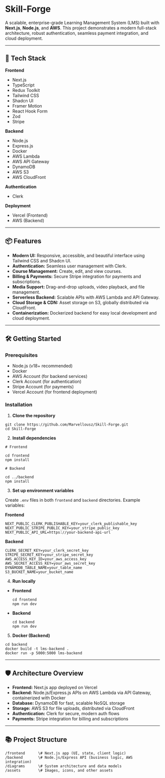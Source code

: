 # Skill-Forge

A scalable, enterprise-grade Learning Management System (LMS) built with **Next.js**, **Node.js**, and **AWS**. This project demonstrates a modern full-stack architecture, robust authentication, seamless payment integration, and cloud deployment.

---

## 🚀 Tech Stack

**Frontend**
- Next.js
- TypeScript
- Redux Toolkit
- Tailwind CSS
- Shadcn UI
- Framer Motion
- React Hook Form
- Zod
- Stripe

**Backend**
- Node.js
- Express.js
- Docker
- AWS Lambda
- AWS API Gateway
- DynamoDB
- AWS S3
- AWS CloudFront

**Authentication**
- Clerk

**Deployment**
- Vercel (Frontend)
- AWS (Backend)

---

## 📦 Features

- **Modern UI:** Responsive, accessible, and beautiful interface using Tailwind CSS and Shadcn UI.
- **Authentication:** Seamless user management with Clerk.
- **Course Management:** Create, edit, and view courses.
- **Billing & Payments:** Secure Stripe integration for payments and subscriptions.
- **Media Support:** Drag-and-drop uploads, video playback, and file management.
- **Serverless Backend:** Scalable APIs with AWS Lambda and API Gateway.
- **Cloud Storage & CDN:** Asset storage on S3, globally distributed via CloudFront.
- **Containerization:** Dockerized backend for easy local development and cloud deployment.

---

## 🛠️ Getting Started

### Prerequisites

- Node.js (v18+ recommended)
- Docker
- AWS Account (for backend services)
- Clerk Account (for authentication)
- Stripe Account (for payments)
- Vercel Account (for frontend deployment)

### Installation

1. **Clone the repository**
```
git clone https://github.com/Marvellousz/Skill-Forge.git
cd Skill-Forge
```

2. **Install dependencies**
```
# Frontend

cd frontend
npm install

# Backend

cd ../backend
npm install
```

3. **Set up environment variables**

Create `.env` files in both `frontend` and `backend` directories. Example variables:

**Frontend**
```
NEXT_PUBLIC_CLERK_PUBLISHABLE_KEY=your_clerk_publishable_key
NEXT_PUBLIC_STRIPE_PUBLIC_KEY=your_stripe_public_key
NEXT_PUBLIC_API_URL=https://your-backend-api-url
```

**Backend**
```
CLERK_SECRET_KEY=your_clerk_secret_key
STRIPE_SECRET_KEY=your_stripe_secret_key
AWS_ACCESS_KEY_ID=your_aws_access_key
AWS_SECRET_ACCESS_KEY=your_aws_secret_key
DYNAMODB_TABLE_NAME=your_table_name
S3_BUCKET_NAME=your_bucket_name
```

4. **Run locally**

- **Frontend**
  ```
  cd frontend
  npm run dev
  ```
- **Backend**
  ```
  cd backend
  npm run dev
  ```

5. **Docker (Backend)**
```
cd backend
docker build -t lms-backend .
docker run -p 5000:5000 lms-backend
```

---

## 🛡️ Architecture Overview

- **Frontend:** Next.js app deployed on Vercel
- **Backend:** Node.js/Express.js APIs on AWS Lambda via API Gateway, containerized with Docker
- **Database:** DynamoDB for fast, scalable NoSQL storage
- **Storage:** AWS S3 for file uploads, distributed via CloudFront
- **Authentication:** Clerk for secure, modern auth flows
- **Payments:** Stripe integration for billing and subscriptions

---

## 📚 Project Structure

```
/frontend      \# Next.js app (UI, state, client logic)
/backend       \# Node.js/Express API (business logic, AWS integration)
/diagrams      \# System architecture and data models
/assets        \# Images, icons, and other assets
```


